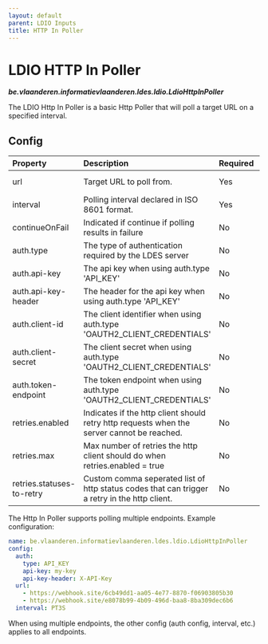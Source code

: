 ```yaml
---
layout: default
parent: LDIO Inputs
title: HTTP In Poller
---
```


# LDIO HTTP In Poller
***be.vlaanderen.informatievlaanderen.ldes.ldio.LdioHttpInPoller***

The LDIO Http In Poller is a basic Http Poller that will poll a target URL on a specified interval. 

## Config

| Property                  | Description                                                                                   | Required | Default     | Example                                                  | Supported values                              |
|:--------------------------|:----------------------------------------------------------------------------------------------|:---------|:------------|:---------------------------------------------------------|:----------------------------------------------|
| url                       | Target URL to poll from.                                                                      | Yes      | N/A         | http://example.com/my-api                                | HTTP and HTTPS urls (lists are supported)     |
| interval                  | Polling interval declared in ISO 8601 format.                                                 | Yes      | N/A         | PT1S                                                     | ISO 8601 formatted String                     |
| continueOnFail            | Indicated if continue if polling results in failure                                           | No       | true        | true                                                     | true or false                                 |
| auth.type                 | The type of authentication required by the LDES server                                        | No       | NO_AUTH     | OAUTH2_CLIENT_CREDENTIALS                                | NO_AUTH, API_KEY or OAUTH2_CLIENT_CREDENTIALS |
| auth.api-key              | The api key when using auth.type 'API_KEY'                                                    | No       | N/A         | myKey                                                    | String                                        |
| auth.api-key-header       | The header for the api key when using auth.type 'API_KEY'                                     | No       | X-API-KEY   | X-API-KEY                                                | String                                        |
| auth.client-id            | The client identifier when using auth.type 'OAUTH2_CLIENT_CREDENTIALS'                        | No       | N/A         | myId                                                     | String                                        |
| auth.client-secret        | The client secret when using auth.type 'OAUTH2_CLIENT_CREDENTIALS'                            | No       | N/A         | mySecret                                                 | String                                        |
| auth.token-endpoint       | The token endpoint when using auth.type 'OAUTH2_CLIENT_CREDENTIALS'                           | No       | N/A         | http://localhost:8000/token                              | HTTP and HTTPS urls                           |
| retries.enabled           | Indicates if the http client should retry http requests when the server cannot be reached.    | No       | true        | true                                                     | true or false                                 |
| retries.max               | Max number of retries the http client should do when retries.enabled = true                   | No       | 5           | 100                                                      | Integer                                       |
| retries.statuses-to-retry | Custom comma seperated list of http status codes that can trigger a retry in the http client. | No       | N/A         | 410,451                                                  | Comma seperated list of Integers              |

The Http In Poller supports polling multiple endpoints. Example configuration:

```yaml
name: be.vlaanderen.informatievlaanderen.ldes.ldio.LdioHttpInPoller
config:
  auth:
    type: API_KEY
    api-key: my-key
    api-key-header: X-API-Key
  url:
    - https://webhook.site/6cb49dd1-aa05-4e77-8870-f06903805b30
    - https://webhook.site/e8078b99-4b09-496d-baa8-8ba309dec6b6
  interval: PT3S
```

When using multiple endpoints, the other config (auth config, interval, etc.) applies to all endpoints.